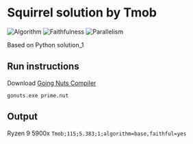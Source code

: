 # Squirrel solution by Tmob

![Algorithm](https://img.shields.io/badge/Algorithm-base-green)
![Faithfulness](https://img.shields.io/badge/Faithful-yes-green)
![Parallelism](https://img.shields.io/badge/Parallel-no-green)

Based on Python solution_1

## Run instructions

Download [Going Nuts Compiler](https://forum.goingnuts.net/ReleaseBundle.zip)

`gonuts.exe prime.nut`

## Output

Ryzen 9 5900x
`Tmob;115;5.383;1;algorithm=base,faithful=yes`